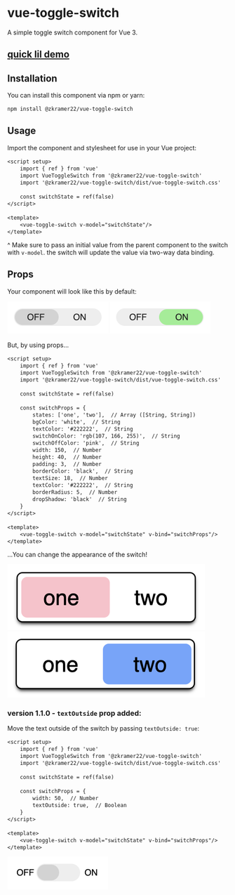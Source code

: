# vue-toggle-switch

A simple toggle switch component for Vue 3.

## [quick lil demo](https://zkramer22.github.io/vue-toggle-switch)

## Installation

You can install this component via npm or yarn:

```bash
npm install @zkramer22/vue-toggle-switch
```

## Usage

Import the component and stylesheet for use in your Vue project:

```vue
<script setup>
    import { ref } from 'vue'
    import VueToggleSwitch from '@zkramer22/vue-toggle-switch'
    import '@zkramer22/vue-toggle-switch/dist/vue-toggle-switch.css'

    const switchState = ref(false)
</script>

<template>
    <vue-toggle-switch v-model="switchState"/>
</template>
```

^ Make sure to pass an initial value from the parent component to the switch with `v-model`. the switch will update the value via two-way data binding.


## Props

Your component will look like this by default:

<picture>
  <img alt="Image Alt Text" src="/img/default-off.png">
</picture>
<picture>
  <img alt="Image Alt Text" src="/img/default-on.png">
</picture>

But, by using props...

```vue
<script setup>
    import { ref } from 'vue'
    import VueToggleSwitch from '@zkramer22/vue-toggle-switch'
    import '@zkramer22/vue-toggle-switch/dist/vue-toggle-switch.css'

    const switchState = ref(false)

    const switchProps = {
        states: ['one', 'two'],  // Array ([String, String])
        bgColor: 'white',  // String
        textColor: '#222222',  // String
        switchOnColor: 'rgb(107, 166, 255)',  // String
        switchOffColor: 'pink',  // String
        width: 150,  // Number
        height: 40,  // Number
        padding: 3,  // Number
        borderColor: 'black',  // String
        textSize: 18,  // Number
        textColor: '#222222',  // String
        borderRadius: 5,  // Number
        dropShadow: 'black'  // String
    }
</script>

<template>
    <vue-toggle-switch v-model="switchState" v-bind="switchProps"/>
</template>
```

...You can change the appearance of the switch!

<picture>
  <img alt="Image Alt Text" src="/img/props-off.png">
</picture>
<picture>
  <img alt="Image Alt Text" src="/img/props-on.png">
</picture>


### version 1.1.0 - `textOutside` prop added:

Move the text outside of the switch by passing `textOutside: true`:

```vue
<script setup>
    import { ref } from 'vue'
    import VueToggleSwitch from '@zkramer22/vue-toggle-switch'
    import '@zkramer22/vue-toggle-switch/dist/vue-toggle-switch.css'

    const switchState = ref(false)

    const switchProps = {
        width: 50,  // Number
        textOutside: true,  // Boolean
    }
</script>

<template>
    <vue-toggle-switch v-model="switchState" v-bind="switchProps"/>
</template>
```

<picture>
  <img alt="Image Alt Text" src="/img/text-outside.png">
</picture>